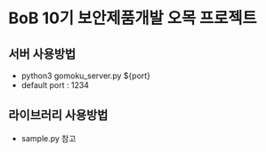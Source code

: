 # BoB 10기 보안제품개발 오목 프로젝트

## 서버 사용방법
- python3 gomoku_server.py ${port}
- default port : 1234

## 라이브러리 사용방법
- sample.py 참고
